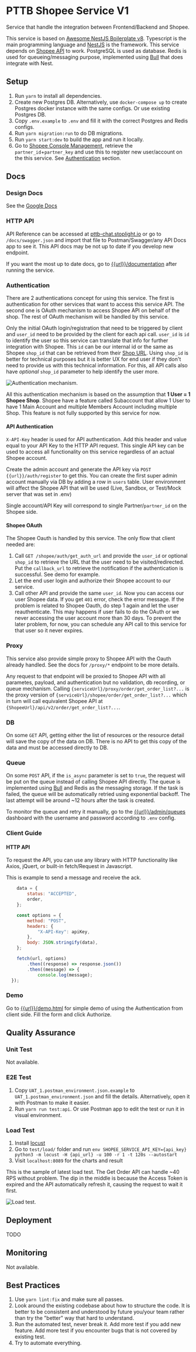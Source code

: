 # PTTB Shopee Service V1

Service that handle the integration between Frontend/Backend and Shopee.

This service is based on [Awesome NestJS Boilerplate v8](README_NEST.md). Typescript is the main programming language and [NestJS](https://github.com/nestjs/nest) is the framework. This service depends on [Shopee API](https://open.shopee.com/documents/v2/v2.product.get_category?module=89&type=1) to work. PostgreSQL is used as database. Redis is used for queueing/messaging purpose, implemented using [Bull](https://github.com/OptimalBits/bull) that does integrate with Nest.

## Setup

1. Run `yarn` to install all dependencies.
2. Create new Postgres DB. Alternatively, use `docker-compose up` to create Postgres docker instance with the same configs. Or use existing Postgres DB.
3. Copy `.env.example` to `.env` and fill it with the correct Postgres and Redis configs.
4. Run `yarn migration:run` to do DB migrations.
5. Run `yarn start:dev` to build the app and run it locally.
6. Go to [Shopee Console Management](https://open.shopee.com/myconsole/management/app), retrieve the `partner_id`+`partner_key` and use this to register new user/account on the this service. See [Authentication](#authentication) section.


## Docs

### Design Docs

See the [Google Docs](https://docs.google.com/document/d/1sr6SIa7CNM-e3JzRncOtg37FBLvATbuk_2XQQ9JuiNw/edit?usp=sharing)

### HTTP API

API Reference can be accessed at [pttb-chat.stoplight.io](https://pttb-chat.stoplight.io/) or go to `/docs/swagger.json` and import that file to Postman/Swagger/any API Docs app to see it. This API docs may be not up to date if you develop new endpoint.

If you want the most up to date docs, go to [{{url}}/documentation](http://localhost:3000/documentation) after running the service.

### Authentication

There are 2 authentications concept for using this service. The first is authentication for other services that want to access this service API. The second one is OAuth mechanism to access Shopee API on behalf of the shop. The rest of OAuth mechanism will be handled by this service.

Only the initial OAuth login/registration that need to be triggered by client and `user_id` need to be provided by the client for each api call. `user_id` is `id` to identify the user so this service can translate that info for further integration with Shopee. This `id` can be our internal id or the same as Shopee `shop_id` that can be retrieved from their [Shop URL](https://seller.shopee.ph/edu/article/6524). Using `shop_id` is better for technical purposes but it is better UX for end user if they don't need to provide us with this technical information. For this, all API calls also have *optional* `shop_id` parameter to help identify the user more.

![Authentication mechanism](/docs/auth.png "Authentication mechanism").

All this authentication mechanism is based on the assumption that **1 User = 1 Shopee Shop**. Shopee have a feature called Subaccount that allow 1 User to have 1 Main Account and multiple Members Account including multiple Shop. This feature is not fully supported by this service for now. 


#### API Authentication

`X-API-Key` header is used for API authentication. Add this header and value equal to your API Key to the HTTP API request. This single API key can be used to access all functionality on this service regardless of an actual Shopee account.

Create the admin account and generate the API key via  `POST {{url}}/auth/register` to get this. You can create the first super admin account manually via DB by adding a row in `users` table. User environment will affect the Shopee API that will be used (Live, Sandbox, or Test/Mock server that was set in .env)

Single account/API Key will correspond to single Partner/`partner_id` on the Shopee side.

#### Shopee OAuth

The Shopee Oauth is handled by this service. The only flow that client needed are:
1. Call `GET /shopee/auth/get_auth_url` and provide the `user_id` or optional `shop_id` to retrieve the URL that the user need to be visited/redirected. Put the `callback_url` to retrieve the notification if the authentication is successful. See demo for example.
2. Let the end user login and authorize their Shopee account to our service. 
3. Call other API and provide the same `user_id`. Now you can access our user Shopee data. If you get `401` error, check the error message. If the problem is related to Shopee Oauth, do step 1 again and let the user reauthenticate. This may happens if user fails to do the OAuth or we never accessing the user account more than 30 days. To prevent the later problem, for now, you can schedule any API call to this service for that user so it never expires.

### Proxy

This service also provide simple proxy to Shopee API with the Oauth already handled. See the docs for `/proxy/*` endpoint to be more details.

Any request to that endpoint will be proxied to Shopee API with all parametes, payload, and authentication but no validation, db recording, or queue mechanism. Calling `{serviceUrl}/proxy/order/get_order_list?...` is the proxy version of `{serviceUrl}/shopee/order/get_order_list?...` which in turn will call equivalent Shopee API at `{ShopeeUrl}/api/v2/order/get_order_list?...`.


### DB 
On some `GET` API, getting either the list of resources or the resource detail will save the copy of the data on DB. There is no API to get this copy of the data and must be accessed directly to DB.

### Queue
On some `POST` API, if the `is_async` parameter is set to `true`, the request will be put on the queue instead of calling Shopee API directly. The queue is implemented using [Bull](https://github.com/OptimalBits/bull) and Redis as the messaging storage. If the task is failed, the queue will be automatically retried using exponential backoff. The last attempt will be around ~12 hours after the task is created.

To monitor the queue and retry it manually, go to the [{{url}}/admin/queues](http://localhost:3000/admin/queues) dashboard with the username and password according to `.env` config.

### Client Guide

#### HTTP API

To request the API, you can use any library with HTTP functionality like Axios, jQuert, or built-in fetch/Request in Javascript.

This is example to send a message and receive the ack.
```javascript
    data = {
        status: "ACCEPTED",
        order,
    };

    const options = {
        method: "POST",
        headers: {
            "X-API-Key": apiKey,
        },
        body: JSON.stringify(data),
    };

    fetch(url, options)
        .then((response) => response.json())
        .then((message) => {
            console.log(message);
  });
```


### Demo
Go to [{{url}}/demo.html](http://localhost:3000/demo.html) for simple demo of using the Authentication from client side. Fill the form and click Authorize.

## Quality Assurance

### Unit Test

Not available.

### E2E Test

1. Copy `UAT_1.postman_environment.json.example` to `UAT_1.postman_environment.json` and fill the details. Alternatively, open it with Postman to make it easier.
2. Run `yarn run test:api`. Or use Postman app to edit the test or run it in visual environment.

### Load Test

1. Install [locust](https://locust.io/)
2. Go to `test/load/` folder and run `env SHOPEE_SERVICE_API_KEY={api_key} python3 -m locust -H {api_url} -u 100 -r 1 -t 120s --autostart`
3. Visit `localhost:8089` for the charts and result

This is the sample of latest load test. The Get Order API can handle ~40 RPS without problem. The dip in the middle is because the Access Token is expired and the API automatically refresh it, causing the request to wait it first.

![Load test](/docs/load.png "Load test").

## Deployment

TODO

## Monitoring

Not available.

## Best Practices

1. Use `yarn lint:fix` and make sure all passes.
2. Look around the existing codebase about how to structure the code. It is better to be consistent and understood by future you/your team rather than try the "better" way that hard to understand.
3. Run the automated test, never break it. Add more test if you add new feature. Add more test if you encounter bugs that is not covered by existing test.
4. Try to automate everything.